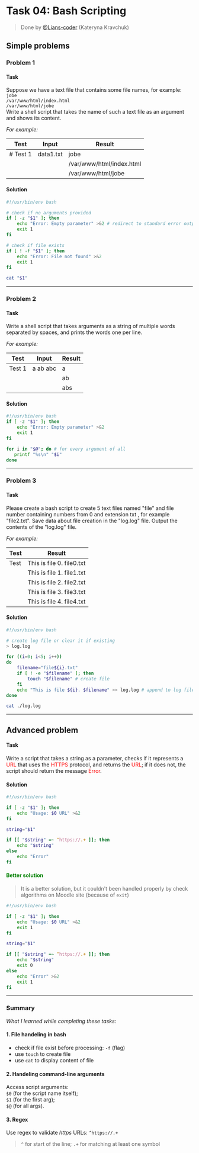 # Task 04: Bash Scripting

>Done by [@Lians-coder](https://github.com/Lians-coder) (Kateryna Kravchuk)

## Simple problems

### Problem 1

#### Task

Suppose we have a text file that contains some file names, for example:  
`jobe  `  
`/var/www/html/index.html`  
`/var/www/html/jobe`  
Write a shell script that takes the name of such a text file as an argument and shows its content.  

*For example:*  

| Test | Input | Result |
| --- | --- | --- |
| \# Test 1 | data1.txt | jobe  |
|  |  | /var/www/html/index.html | 
| | | /var/www/html/jobe |

#### Solution  

```bash
#!/usr/bin/env bash

# check if no arguments provided
if [ -z "$1" ]; then
    echo "Error: Empty parameter" >&2 # redirect to standard error output 
    exit 1
fi

# check if file exists
if [ ! -f "$1" ]; then
    echo "Error: File not found" >&2
    exit 1
fi

cat "$1"

```  

---

### Problem 2

#### Task

Write a shell script that takes arguments as a string of multiple words separated by spaces, and prints the words one per line.  

*For example:*  

| Test | Input | Result |
| --- | --- | --- |
| Test 1 | a ab abc | a |
| | | ab |
| | | abs |

#### Solution

```bash
#!/usr/bin/env bash
if [ -z "$1" ]; then
    echo "Error: Empty parameter" >&2
    exit 1
fi

for i in "$@"; do # for every argument of all
   printf "%s\n" "$i"
done

```

---

### Problem 3

#### Task

Please create a bash script to create 5 text files named "file" and file number containing numbers from 0 and extension txt , for example "file2.txt". Save data about file creation in the "log.log" file. Output the contents of the "log.log" file.  

*For example:*  

| Test | Result |
| --- | --- |
| Test | This is file 0. file0.txt |
| | This is file 1. file1.txt |
| | This is file 2. file2.txt |
| | This is file 3. file3.txt |
| | This is file 4. file4.txt |

#### Solution

```bash
#!/usr/bin/env bash

# create log file or clear it if existing
> log.log

for ((i=0; i<5; i++)) 
do
    filename="file${i}.txt"
    if [ ! -e "$filename" ]; then
        touch "$filename" # create file
    fi
    echo "This is file ${i}. $filename" >> log.log # append to log file
done

cat ./log.log

```

---

## Advanced problem

#### Task

Write a script that takes a string as a parameter, checks if it represents a  <span style="color: red">URL</span> that uses the <span style="color: red">HTTPS</span> protocol, and returns the  <span style="color: red">URL</span>; if it does not, the script should return the message  <span style="color: red">Error</span>.  

#### Solution

```bash
#!/usr/bin/env bash

if [ -z "$1" ]; then
    echo "Usage: $0 URL" >&2
fi

string="$1"

if [[ "$string" =~ ^https://.+ ]]; then
    echo "$string"
else
    echo "Error"
fi

```  

#### <span style="color: green"> Better solution </span>

> It is a better solution, but it couldn't been handled properly by check algorithms on Moodle site (because of `exit`)  

```bash
#!/usr/bin/env bash

if [ -z "$1" ]; then
    echo "Usage: $0 URL" >&2
    exit 1
fi

string="$1"

if [[ "$string" =~ ^https://.+ ]]; then
    echo "$string"
    exit 0
else
    echo "Error" >&2
    exit 1
fi

```

---

### Summary  

*What I learned while completing these tasks:*  

#### 1. File handeling in **bash**

- check if file exist before processing: `-f` (flag)  
- use `touch` to create file  
- use `cat` to display content of file  

#### 2. Handeling command-line arguments

Access script arguments:  
`$0` (for the script name itself);  
`$1` (for the first arg);  
`$@` (for all args).  

#### 3. Regex

Use regex to validate *https* URLs: `^https://.+`  
> `^` for start of the line; `.+` for matching at least one symbol  
